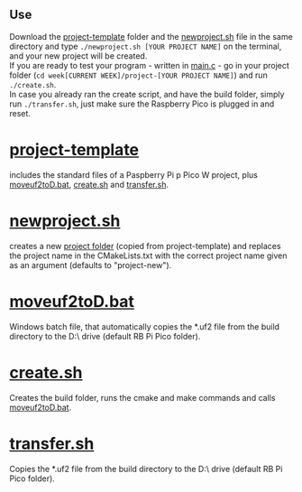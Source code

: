 ## Use
Download the [project-template](https://github.com/mozessara/rbpico-scripts/tree/main/project-template) folder and the [newproject.sh](https://github.com/mozessara/rbpico-scripts/blob/main/newproject.sh) file in the same directory and type `./newproject.sh [YOUR PROJECT NAME]` on the terminal, and your new project will be created. <br>
If you are ready to test your program - written in [main.c](https://github.com/mozessara/rbpico-scripts/blob/main/project-template/main.c) - go in your project folder (`cd week[CURRENT WEEK]/project-[YOUR PROJECT NAME]`) and run `./create.sh`.<br>
In case you already ran the create script, and have the build folder, simply run `./transfer.sh`, just make sure the Raspberry Pico is plugged in and reset.
# [project-template](https://github.com/mozessara/rbpico-scripts/tree/main/project-template)
includes the standard files of a Paspberry Pi p Pico W project, plus [moveuf2toD.bat](https://github.com/mozessara/rbpico-scripts/blob/main/project-template/moveuf2toD.bat), [create.sh](https://github.com/mozessara/rbpico-scripts/blob/main/project-template/create.sh) and [transfer.sh](https://github.com/mozessara/rbpico-scripts/blob/main/project-template/transfer.sh).

# [newproject.sh](https://github.com/mozessara/rbpico-scripts/blob/main/newproject.sh)
creates a new [project folder](https://github.com/mozessara/rbpico-scripts/tree/main/project-template) (copied from project-template) and replaces the project name in the CMakeLists.txt with the correct project name given as an argument (defaults to "project-new").

# [moveuf2toD.bat](https://github.com/mozessara/rbpico-scripts/blob/main/project-template/moveuf2toD.bat)
Windows batch file, that automatically copies the *.uf2 file from the build directory to the D:\ drive (default RB Pi Pico folder).

# [create.sh](https://github.com/mozessara/rbpico-scripts/blob/main/project-template/create.sh)
Creates the build folder, runs the cmake and make commands and calls [moveuf2toD.bat](https://github.com/mozessara/rbpico-scripts/blob/main/project-template/moveuf2toD.bat).

# [transfer.sh](https://github.com/mozessara/rbpico-scripts/blob/main/project-template/transfer.sh)
Copies the *.uf2 file from the build directory to the D:\ drive (default RB Pi Pico folder).
